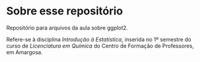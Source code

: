 # Sobre esse repositório

Repositório para arquivos da aula sobre ggplot2.

Refere-se à disciplina *Introdução à Estatística*, inserida no  1º semestre do curso de *Licenciatura em Química* do Centro de Formação de Professores, em Amargosa.
